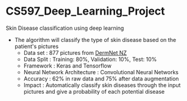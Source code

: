 # CS597_Deep_Learning_Project
Skin Disease classification using deep learning 

* The algorithm will classify the type of skin disease based on the patient's pictures
  * Data set				: 877 pictures from [DermNet NZ](https://www.dermnetnz.org/image-library/ ) 
  * Data Split			: Training: 80%, Validation: 10%, Test: 10%
  * Framework		         	: Keras and Tensorflow 
  * Neural Network Architecture     	: Convolutional Neural Networks 
  * Accuracy  		         	: 62% in raw data and 75% after data augmentation 
  * Impact	    		         	: Automatically classify skin diseases through the input pictures
      and give a probability of each potential disease

